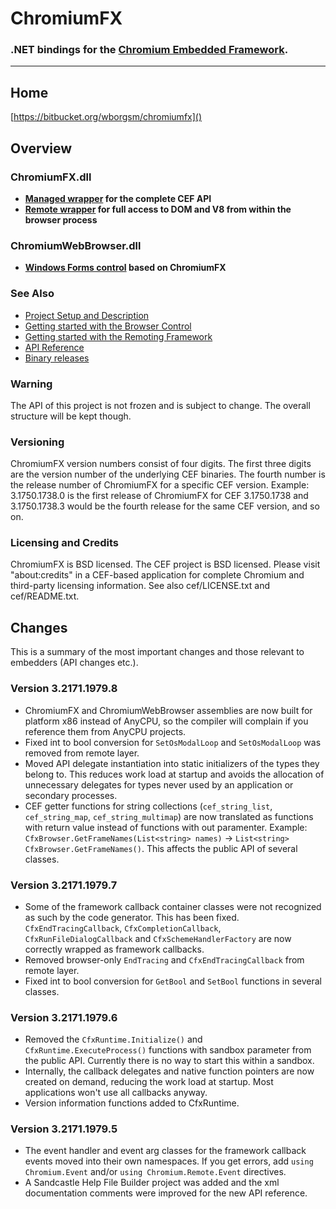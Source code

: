 # ChromiumFX #

### .NET bindings for the [Chromium Embedded Framework](https://bitbucket.org/chromiumembedded/cef/). ###
----------

## Home ##
[https://bitbucket.org/wborgsm/chromiumfx]()

## Overview ##

### ChromiumFX.dll ###

* **[Managed wrapper](http://chromiumfx.bitbucket.org/api/html/N_Chromium.htm) for the complete CEF API**
* **[Remote wrapper](http://chromiumfx.bitbucket.org/api/html/N_Chromium_Remote.htm) for full access to DOM and V8 from within the browser process**

### ChromiumWebBrowser.dll ###

* **[Windows Forms control](http://chromiumfx.bitbucket.org/api/html/N_Chromium_WebBrowser.htm) based on ChromiumFX**

### See Also ###

* [Project Setup and Description](https://bitbucket.org/wborgsm/chromiumfx/wiki/Project)
* [Getting started with the Browser Control](https://bitbucket.org/wborgsm/chromiumfx/wiki/Walkthrough_01) 
* [Getting started with the Remoting Framework](https://bitbucket.org/wborgsm/chromiumfx/wiki/Walkthrough_02)
* [API Reference](http://chromiumfx.bitbucket.org/api/)
* [Binary releases](https://bitbucket.org/wborgsm/chromiumfx/downloads)

### Warning ###
The API of this project is not frozen and is subject to change. The overall structure will be kept though.

### Versioning ###

ChromiumFX version numbers consist of four digits. The first three digits are the version number of the underlying CEF binaries. The fourth number is the release number of ChromiumFX for a specific CEF version. Example: 3.1750.1738.0 is the first release of ChromiumFX for CEF 3.1750.1738 and 3.1750.1738.3 would be the fourth release for the same CEF version, and so on.

### Licensing and Credits ###

ChromiumFX is BSD licensed. The CEF project is BSD licensed. Please visit
"about:credits" in a CEF-based application for complete Chromium and third-party
licensing information. See also cef/LICENSE.txt and cef/README.txt.


## Changes ##

This is a summary of the most important changes and those relevant to embedders (API changes etc.).

### Version 3.2171.1979.8 ###

* ChromiumFX and ChromiumWebBrowser assemblies are now built for platform x86 instead of AnyCPU, so the compiler will complain if you reference them from AnyCPU projects.
* Fixed int to bool conversion for `SetOsModalLoop` and `SetOsModalLoop` was removed from remote layer.
* Moved API delegate instantiation into static initializers of the types they belong to. This reduces work load at startup and avoids the allocation of unnecessary delegates for types never used by an application or secondary processes.
* CEF getter functions for string collections (`cef_string_list`, `cef_string_map`, `cef_string_multimap`) are now translated as functions with return value instead of functions with out paramenter. Example: `CfxBrowser.GetFrameNames(List<string> names)` ->  `List<string> CfxBrowser.GetFrameNames()`. This affects the public API of several classes.

### Version 3.2171.1979.7 ###

* Some of the framework callback container classes were not recognized as such by the code generator. This has been fixed. `CfxEndTracingCallback`, `CfxCompletionCallback`, `CfxRunFileDialogCallback` and `CfxSchemeHandlerFactory` are now correctly wrapped as framework callbacks.
* Removed browser-only `EndTracing` and `CfxEndTracingCallback` from remote layer.
* Fixed int to bool conversion for `GetBool` and `SetBool` functions in several classes.

### Version 3.2171.1979.6 ###

* Removed the `CfxRuntime.Initialize()` and `CfxRuntime.ExecuteProcess()` functions with sandbox parameter from the public API. Currently there is no way to start this within a sandbox. 
* Internally, the callback delegates and native function pointers are now created on demand, reducing the work load at startup. Most applications won't use all callbacks anyway. 
* Version information functions added to CfxRuntime.

### Version 3.2171.1979.5 ###

* The event handler and event arg classes for the framework callback events moved into their own namespaces. If you get errors, add `using Chromium.Event` and/or `using Chromium.Remote.Event` directives.
* A Sandcastle Help File Builder project was added and the xml documentation comments were improved for the new API reference.
